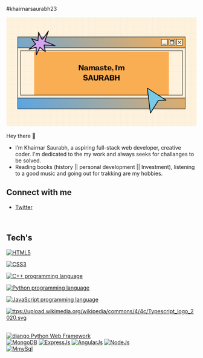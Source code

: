 #khairnarsaurabh23

![Saurabh's GitHub Banner](./assets/saurabh.png)

Hey there 👋

- I’m Khairnar Saurabh, a aspiring full-stack web developer, creative coder. I'm dedicated to the my work and always seeks for challanges to be solved. 
- Reading books (history || personal development || Investment), listening to a good music and going out for trakking are my hobbies.


## Connect with me 
- [Twitter](https://twitter.com/aka__sawy)
<br>

## Tech's
<!-- HTML5 logo -->
<a title="HTML5" href="https://html.spec.whatwg.org/"><img width="50" alt="HTML5" src="https://upload.wikimedia.org/wikipedia/commons/8/8a/HTML5.png"></a>
<!-- CSS3 logo -->
<a title="CSS3" href="https://developer.mozilla.org/en-US/docs/Web/CSS"><img width="35" alt="CSS3" src="https://upload.wikimedia.org/wikipedia/commons/thumb/d/d5/CSS3_logo_and_wordmark.svg/256px-CSS3_logo_and_wordmark.svg.png"></a>
<br>
<!-- C++ logo -->
<a href="https://devdocs.io/cpp/"><img width="50" alt="C++ programming language" src="https://commons.wikimedia.org/wiki/File:ISO_C%2B%2B_Logo.svg"></a>
<!-- Python logo -->
<a href="https://docs.python.org"><img width="50" alt="Python programming language" src="https://upload.wikimedia.org/wikipedia/commons/c/c3/Python-logo-notext.svg"></a>
<!-- JS logo -->
<a title="JS" href="https://developer.mozilla.org/en-US/docs/Web/JavaScript"><img width="50" alt="JavaScript programming language" src="https://upload.wikimedia.org/wikipedia/commons/9/99/Unofficial_JavaScript_logo_2.svg"></a>
<!-- Ts logo -->
<a title="HTML5" href="https://www.typescriptlang.org/docs/"><img width="50" alt="ttps://upload.wikimedia.org/wikipedia/commons/4/4c/Typescript_logo_2020.svg"></a>
<!-- django logo -->
<br>
<a title="django" href="http://www.djangoproject.com"><img width="50" alt="django Python Web Framework" src="https://upload.wikimedia.org/wikipedia/commons/4/45/Django_logo.png"></a>
<br>
<!-- MongoDB logo -->
<a title="MongoDB" href="https://docs.mongodb.com"><img width="50" alt="MongoDB" src="https://upload.wikimedia.org/wikipedia/commons/f/f9/Antu_mongodb.svg"></a>
<!-- ExpressJs logo -->
<a title="ExpressJs" href="https://expressjs.com/"><img width="50" alt="ExpressJs" src="https://upload.wikimedia.org/wikipedia/commons/6/64/Expressjs.png"></a>
<!-- AngularJs logo -->
<a title="AngularJs" href="https://angular.io/"><img width="50" alt="AngularJs" src="https://upload.wikimedia.org/wikipedia/commons/c/cf/Angular_full_color_logo.svg"></a>
<!-- Nodejs logo -->
<a title="NodeJs" href="https://nodejs.org/"><img width="50" alt="NodeJs" src="hhttps://upload.wikimedia.org/wikipedia/commons/7/7e/Node.js_logo_2015.svg"></a>
<!-- MmySql Logo -->
<br>
<a title="MySql" href="https://dev.mysql.com/doc/"><img width="50" alt="MmySql" src="https://upload.wikimedia.org/wikipedia/commons/0/0e/Antu_mysql-workbench.svg"></a>